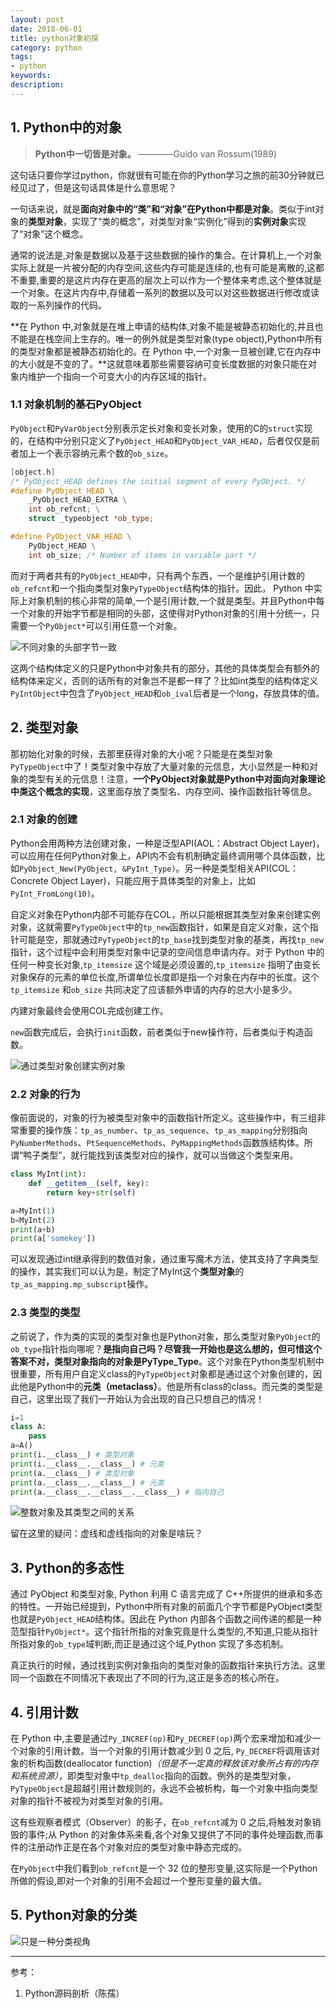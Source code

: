 ```yaml
---
layout: post
date: 2018-06-01
title: python对象初探
category: python
tags: 
- python
keywords:
description:
---
```


## 1. Python中的对象

> **Python中一切皆是对象。**
>                  ————Guido van Rossum(1989)

这句话只要你学过python，你就很有可能在你的Python学习之旅的前30分钟就已经见过了，但是这句话具体是什么意思呢？

一句话来说，就是**面向对象中的“类”和“对象”在Python中都是对象**。类似于int对象的**类型对象**，实现了“类的概念”，对类型对象“实例化”得到的**实例对象**实现了“对象”这个概念。

通常的说法是,对象是数据以及基于这些数据的操作的集合。在计算机上,一个对象实际上就是一片被分配的内存空间,这些内存可能是连续的,也有可能是离散的,这都不重要,重要的是这片内存在更高的层次上可以作为一个整体来考虑,这个整体就是一个对象。在这片内存中,存储着一系列的数据以及可以对这些数据进行修改或读取的一系列操作的代码。

**在 Python 中,对象就是在堆上申请的结构体,对象不能是被静态初始化的,并且也不能是在栈空间上生存的。唯一的例外就是类型对象(type object),Python中所有的类型对象都是被静态初始化的。在 Python 中,一个对象一旦被创建,它在内存中的大小就是不变的了。**这就意味着那些需要容纳可变长度数据的对象只能在对象内维护一个指向一个可变大小的内存区域的指针。

<!-- more -->

### 1.1 对象机制的基石PyObject
`PyObject`和`PyVarObject`分别表示定长对象和变长对象，使用的C的`struct`实现的，在结构中分别只定义了`PyObject_HEAD`和`PyObject_VAR_HEAD`，后者仅仅是前者加上一个表示容纳元素个数的`ob_size`。

```CPP
[object.h]
/* PyObject_HEAD defines the initial segment of every PyObject. */
#define PyObject_HEAD \
	_PyObject_HEAD_EXTRA \
	int ob_refcnt; \
	struct _typeobject *ob_type;

#define PyObject_VAR_HEAD \
	PyObject_HEAD \
	int ob_size; /* Number of items in variable part */
```

而对于两者共有的`PyObject_HEAD`中，只有两个东西，一个是维护引用计数的`ob_refcnt`和一个指向类型对象`PyTypeObject`结构体的指针。因此， Python 中实际上对象机制的核心非常的简单,一个是引用计数,一个就是类型。并且Python中每一个对象的开始字节都是相同的头部，这使得对Python对象的引用十分统一，只需要一个`PyObject*`可以引用任意一个对象。

![不同对象的头部字节一致](/img/PyObject1.png)

这两个结构体定义的只是Python中对象共有的部分，其他的具体类型会有额外的结构体来定义，否则的话所有的对象岂不是都一样了？比如int类型的结构体定义`PyIntObject`中包含了`PyObject_HEAD`和`ob_ival`后者是一个long，存放具体的值。

## 2. 类型对象
那初始化对象的时候，去那里获得对象的大小呢？只能是在类型对象`PyTypeObject`中了！类型对象中存放了大量对象的元信息，大小显然是一种和对象的类型有关的元信息！注意，**一个PyObject对象就是Python中对面向对象理论中类这个概念的实现**，这里面存放了类型名、内存空间、操作函数指针等信息。

### 2.1 对象的创建
Python会用两种方法创建对象，一种是泛型API(AOL：Abstract Object Layer)，可以应用在任何Python对象上，API内不会有机制确定最终调用哪个具体函数，比如`PyObject_New(PyObject, &PyInt_Type)`。另一种是类型相关API(COL：Concrete Object Layer)，只能应用于具体类型的对象上，比如`PyInt_FromLong(10)`。

自定义对象在Python内部不可能存在COL，所以只能根据其类型对象来创建实例对象，这就需要`PyTypeObject`中的`tp_new`函数指针，如果是自定义对象，这个指针可能是空，那就通过`PyTypeObject`的`tp_base`找到类型对象的基类，再找`tp_new`指针，这个过程中会利用类型对象中记录的空间信息申请内存。对于 Python 中的任何一种变长对象,`tp_itemsize` 这个域是必须设置的,`tp_itemsize` 指明了由变长对象保存的元素的单位长度,所谓单位长度即是指一个对象在内存中的长度。这个 `tp_itemsize` 和`ob_size` 共同决定了应该额外申请的内存的总大小是多少。

内建对象最终会使用COL完成创建工作。

`new`函数完成后，会执行`init`函数，前者类似于new操作符，后者类似于构造函数。

![通过类型对象创建实例对象](/img/PyObject2.png)

### 2.2 对象的行为
像前面说的，对象的行为被类型对象中的函数指针所定义。这些操作中，有三组非常重要的操作族：`tp_as_number`、`tp_as_sequence`、`tp_as_mapping`分别指向`PyNumberMethods`、`PtSequenceMethods`、`PyMappingMethods`函数族结构体。所谓“鸭子类型”，就行能找到该类型对应的操作，就可以当做这个类型来用。
```python
class MyInt(int):
    def __getitem__(self, key):
        return key+str(self)

a=MyInt(1)
b=MyInt(2)
print(a+b)
print(a['somekey'])
```

可以发现通过int继承得到的数值对象，通过重写魔术方法，使其支持了字典类型的操作，其实我们可以认为是，制定了MyInt这个**类型对象**的`tp_as_mapping.mp_subscript`操作。

### 2.3 类型的类型
之前说了，作为类的实现的类型对象也是Python对象，那么类型对象`PyObject`的`ob_type`指针指向哪呢？**是指向自己吗？**尽管我一开始也是这么想的，但可惜这个答案不对，类型对象指向的对象是**PyType_Type**。这个对象在Python类型机制中很重要，所有用户自定义class的`PyTypeObject`对象都是通过这个对象创建的，因此他是Python中的**元类（metaclass）**。他是所有class的class。而元类的类型是自己，这里出现了我们一开始认为会出现的自己只想自己的情况！
```python
i=1
class A:
    pass
a=A()
print(i.__class__) # 类型对象
print(i.__class__.__class__) # 元类
print(a.__class__) # 类型对象
print(a.__class__.__class__) # 元类
print(a.__class__.__class__.__class__) # 指向自己
```

![整数对象及其类型之间的关系](/img/PyObject3.png)

留在这里的疑问：虚线和虚线指向的对象是啥玩？

## 3. Python的多态性
通过 PyObject 和类型对象, Python 利用 C 语言完成了 C++所提供的继承和多态的特性。一开始已经提到，Python中所有对象的前面几个字节都是PyObject类型也就是`PyObject_HEAD`结构体。因此在 Python 内部各个函数之间传递的都是一种范型指针`PyObject*`。这个指针所指的对象究竟是什么类型的,不知道,只能从指针所指对象的`ob_type`域判断,而正是通过这个域,Python 实现了多态机制。

真正执行的时候，通过找到实例对象指向的类型对象的函数指针来执行方法。这里同一个函数在不同情况下表现出了不同的行为,这正是多态的核心所在。

## 4. 引用计数
在 Python 中,主要是通过`Py_INCREF(op)`和`Py_DECREF(op)`两个宏来增加和减少一个对象的引用计数。当一个对象的引用计数减少到 0 之后, `Py_DECREF`将调用该对象的析构函数(deallocator function)*（但是不一定真的释放该对象所占有的内存和系统资源）*，即类型对象中`tp_dealloc`指向的函数。例外的是类型对象，`PyTypeObject`是超越引用计数规则的，永远不会被析构，每一个对象中指向类型对象的指针不被视为对类型对象的引用。

这有些观察者模式（Observer）的影子，在`ob_refcnt`减为 0 之后,将触发对象销毁的事件;从 Python 的对象体系来看,各个对象又提供了不同的事件处理函数,而事件的注册动作正是在各个对象对应的类型对象中静态完成的。

在`PyObject`中我们看到`ob_refcnt`是一个 32 位的整形变量,这实际是一个Python所做的假设,即对一个对象的引用不会超过一个整形变量的最大值。


## 5. Python对象的分类
![只是一种分类视角](/img/PyObject4.png)

* * *
参考：
1. Python源码剖析（陈孺）

